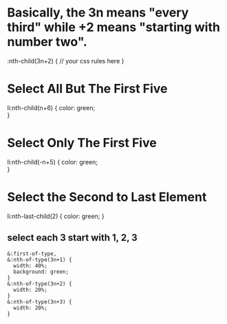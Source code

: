 # Basically, the 3n means "every third" while +2 means "starting with number two".

:nth-child(3n+2) {
// your css rules here
}

# Select All But The First Five

li:nth-child(n+6) {
color: green;  
}

# Select Only The First Five

li:nth-child(-n+5) {
color: green;  
}

# Select the Second to Last Element

li:nth-last-child(2) {
    color: green;
}

## select each 3 start with 1, 2, 3
    &:first-of-type,
    &:nth-of-type(3n+1) {
      width: 40%;
      background: green;
    }
    &:nth-of-type(3n+2) {
      width: 20%;
    }
    &:nth-of-type(3n+3) {
      width: 20%;
    }
